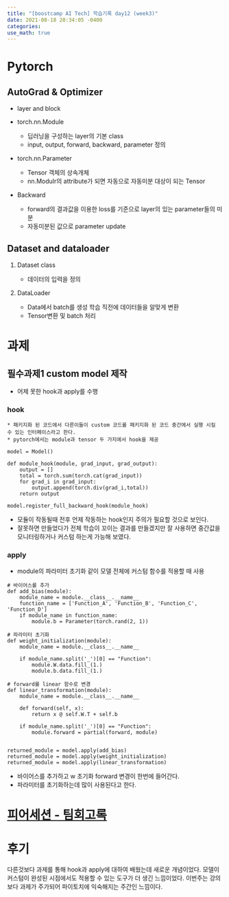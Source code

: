 ```yaml
---
title: "[boostcamp AI Tech] 학습기록 day12 (week3)"
date: 2021-08-18 20:34:05 -0400
categories:
use_math: true
---
```


# Pytorch
## AutoGrad & Optimizer
* layer and block
* torch.nn.Module
    * 딥러닝을 구성하는 layer의 기본 class
    * input, output, forward, backward, parameter 정의

* torch.nn.Parameter
    * Tensor 객체의 상속개체
    * nn.Modulr의 attribute가 되면 자동으로 자동미분 대상이 되는 Tensor

* Backward
    * forward의 결과값을 이용한 loss를 기준으로 layer의 있는 parameter들의 미분
    * 자동미분된 값으로 parameter update

## Dataset and dataloader
1. Dataset class
    * 데이터의 입력을 정의

2. DataLoader
    * Data에서 batch를 생성
    학습 직전에 데이터들을 알맞게 변환
    * Tensor변환 및 batch 처리

# 과제
## 필수과제1 custom model 제작
* 어제 못한 hook과 apply를 수행
###  hook
    * 패키지화 된 코드에서 다른이들이 custom 코드를 패키지화 된 코드 중간에서 실행 시킬 수 있는 인터페이스라고 한다.
    * pytorch에서는 module과 tensor 두 가지에서 hook을 제공
```
model = Model()

def module_hook(module, grad_input, grad_output):
    output = []
    total = torch.sum(torch.cat(grad_input))
    for grad_i in grad_input:
        output.append(torch.div(grad_i,total))
    return output

model.register_full_backward_hook(module_hook)
```
* 모듈이 작동될때 전후 언제 작동하는 hook인지 주의가 필요할 것으로 보인다.
* 잘못하면 만들었다가 전체 학습이 꼬이는 결과를 만들겠지만 잘 사용하면 중간값을 모니터링하거나 커스텀 하는게 가능해 보였다.

### apply
* module의 파라미터 초기화 같이 모델 전체에 커스텀 함수를 적용할 때 사용
```
# 바이어스를 추가
def add_bias(module):
    module_name = module.__class__.__name__
    function_name = ['Function_A', 'Function_B', 'Function_C', 'Function_D']
    if module_name in function_name:
        module.b = Parameter(torch.rand(2, 1))

# 파라미터 초기화
def weight_initialization(module):
    module_name = module.__class__.__name__

    if module_name.split('_')[0] == "Function":
        module.W.data.fill_(1.)
        module.b.data.fill_(1.)

# forward를 linear 함수로 변경
def linear_transformation(module):
    module_name = module.__class__.__name__

    def forward(self, x):
        return x @ self.W.T + self.b

    if module_name.split('_')[0] == "Function":
        module.forward = partial(forward, module)


returned_module = model.apply(add_bias)
returned_module = model.apply(weight_initialization)
returned_module = model.apply(linear_transformation)
```
* 바이어스를 추가하고 w 초기화 forward 변경이 한번에 들어간다.
* 파라미터를 초기화하는데 많이 사용된다고 한다.
 


# [피어세션 - 팀회고록](https://hackmd.io/@ai17/BJzCHG5eY)

# 후기
다른것보다 과제를 통해 hook과 apply에 대하여 배웠는데 새로운 개념이었다. 모델이 커스텀이 완성된 시점에서도 적용할 수 있는 도구가 더 생긴 느낌이었다. 이번주는 강의보다 과제가 주가되어 파이토치에 익숙해지는 주간인 느낌이다.